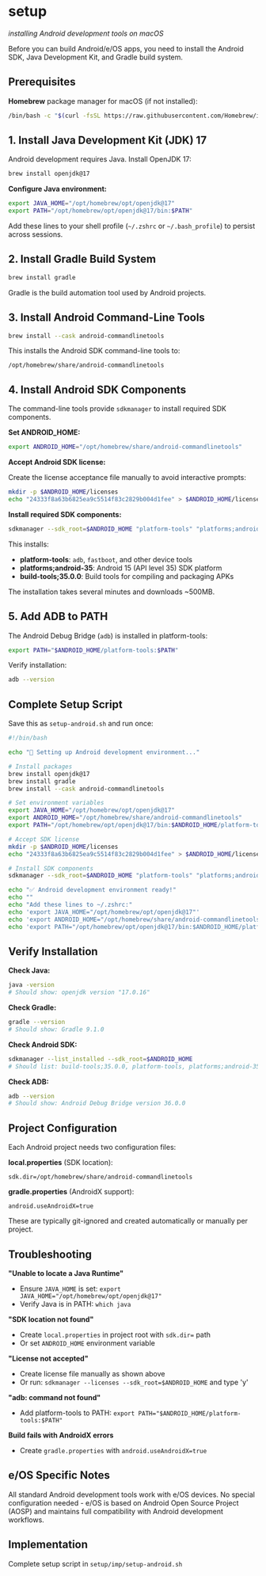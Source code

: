 # setup
*installing Android development tools on macOS*

Before you can build Android/e/OS apps, you need to install the Android SDK, Java Development Kit, and Gradle build system.

## Prerequisites

**Homebrew** package manager for macOS (if not installed):
```bash
/bin/bash -c "$(curl -fsSL https://raw.githubusercontent.com/Homebrew/install/HEAD/install.sh)"
```

## 1. Install Java Development Kit (JDK) 17

Android development requires Java. Install OpenJDK 17:

```bash
brew install openjdk@17
```

**Configure Java environment:**

```bash
export JAVA_HOME="/opt/homebrew/opt/openjdk@17"
export PATH="/opt/homebrew/opt/openjdk@17/bin:$PATH"
```

Add these lines to your shell profile (`~/.zshrc` or `~/.bash_profile`) to persist across sessions.

## 2. Install Gradle Build System

```bash
brew install gradle
```

Gradle is the build automation tool used by Android projects.

## 3. Install Android Command-Line Tools

```bash
brew install --cask android-commandlinetools
```

This installs the Android SDK command-line tools to:
```
/opt/homebrew/share/android-commandlinetools
```

## 4. Install Android SDK Components

The command-line tools provide `sdkmanager` to install required SDK components.

**Set ANDROID_HOME:**
```bash
export ANDROID_HOME="/opt/homebrew/share/android-commandlinetools"
```

**Accept Android SDK license:**

Create the license acceptance file manually to avoid interactive prompts:

```bash
mkdir -p $ANDROID_HOME/licenses
echo "24333f8a63b6825ea9c5514f83c2829b004d1fee" > $ANDROID_HOME/licenses/android-sdk-license
```

**Install required SDK components:**

```bash
sdkmanager --sdk_root=$ANDROID_HOME "platform-tools" "platforms;android-35" "build-tools;35.0.0"
```

This installs:
- **platform-tools**: `adb`, `fastboot`, and other device tools
- **platforms;android-35**: Android 15 (API level 35) SDK platform
- **build-tools;35.0.0**: Build tools for compiling and packaging APKs

The installation takes several minutes and downloads ~500MB.

## 5. Add ADB to PATH

The Android Debug Bridge (`adb`) is installed in platform-tools:

```bash
export PATH="$ANDROID_HOME/platform-tools:$PATH"
```

Verify installation:
```bash
adb --version
```

## Complete Setup Script

Save this as `setup-android.sh` and run once:

```bash
#!/bin/bash

echo "🔧 Setting up Android development environment..."

# Install packages
brew install openjdk@17
brew install gradle
brew install --cask android-commandlinetools

# Set environment variables
export JAVA_HOME="/opt/homebrew/opt/openjdk@17"
export ANDROID_HOME="/opt/homebrew/share/android-commandlinetools"
export PATH="/opt/homebrew/opt/openjdk@17/bin:$ANDROID_HOME/platform-tools:$PATH"

# Accept SDK license
mkdir -p $ANDROID_HOME/licenses
echo "24333f8a63b6825ea9c5514f83c2829b004d1fee" > $ANDROID_HOME/licenses/android-sdk-license

# Install SDK components
sdkmanager --sdk_root=$ANDROID_HOME "platform-tools" "platforms;android-35" "build-tools;35.0.0"

echo "✅ Android development environment ready!"
echo ""
echo "Add these lines to ~/.zshrc:"
echo 'export JAVA_HOME="/opt/homebrew/opt/openjdk@17"'
echo 'export ANDROID_HOME="/opt/homebrew/share/android-commandlinetools"'
echo 'export PATH="/opt/homebrew/opt/openjdk@17/bin:$ANDROID_HOME/platform-tools:$PATH"'
```

## Verify Installation

**Check Java:**
```bash
java -version
# Should show: openjdk version "17.0.16"
```

**Check Gradle:**
```bash
gradle --version
# Should show: Gradle 9.1.0
```

**Check Android SDK:**
```bash
sdkmanager --list_installed --sdk_root=$ANDROID_HOME
# Should list: build-tools;35.0.0, platform-tools, platforms;android-35
```

**Check ADB:**
```bash
adb --version
# Should show: Android Debug Bridge version 36.0.0
```

## Project Configuration

Each Android project needs two configuration files:

**local.properties** (SDK location):
```properties
sdk.dir=/opt/homebrew/share/android-commandlinetools
```

**gradle.properties** (AndroidX support):
```properties
android.useAndroidX=true
```

These are typically git-ignored and created automatically or manually per project.

## Troubleshooting

**"Unable to locate a Java Runtime"**
- Ensure `JAVA_HOME` is set: `export JAVA_HOME="/opt/homebrew/opt/openjdk@17"`
- Verify Java is in PATH: `which java`

**"SDK location not found"**
- Create `local.properties` in project root with `sdk.dir=` path
- Or set `ANDROID_HOME` environment variable

**"License not accepted"**
- Create license file manually as shown above
- Or run: `sdkmanager --licenses --sdk_root=$ANDROID_HOME` and type 'y'

**"adb: command not found"**
- Add platform-tools to PATH: `export PATH="$ANDROID_HOME/platform-tools:$PATH"`

**Build fails with AndroidX errors**
- Create `gradle.properties` with `android.useAndroidX=true`

## e/OS Specific Notes

All standard Android development tools work with e/OS devices. No special configuration needed - e/OS is based on Android Open Source Project (AOSP) and maintains full compatibility with Android development workflows.

## Implementation

Complete setup script in `setup/imp/setup-android.sh`
